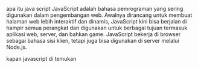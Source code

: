 apa itu java script
JavaScript adalah bahasa pemrograman yang sering digunakan dalam pengembangan web. Awalnya dirancang untuk membuat halaman web lebih interaktif dan dinamis, JavaScript kini bisa berjalan di hampir semua perangkat dan digunakan untuk berbagai tujuan termasuk aplikasi web, server, dan bahkan game. JavaScript bekerja di browser sebagai bahasa sisi klien, tetapi juga bisa digunakan di server melalui Node.js.

kapan javascript di temukan
